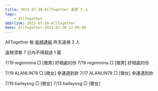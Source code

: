 ```yaml
---
title: 2023-07-20-AllTogether 違規 3 人
tags:
    - AllTogether
abbrlink: 2023-07-20-AllTogether
date: AllTogether-2023-07-20 12:00:00
---
```

AllTogether 板 [板規連結](https://www.ptt.cc/bbs/AllTogether/M.1643211430.A.5FB.html)
昨天違規 3 人
<!-- more -->

違規清單
7 日內不得超過 1 篇

7/19 regimmina □ [徵男] 好相處的你
7/19 regimmina □ [徵男] 好相處的你

7/19 ALANLIN78 □ [徵女] 幸運遇到妳
7/17 ALANLIN78 □ [徵女] 幸運遇到妳

7/19 baileysog □ [徵女]
7/13 baileysog □ [徵女]